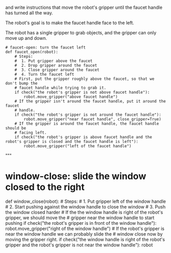 

and write instructions that move the robot's gripper until the faucet handle has turned all the way.

The robot's goal is to make the faucet handle face to the left.

The robot has a single gripper to grab objects, and the gripper can only move up and down.

```
# faucet-open: turn the faucet left
def faucet_open(robot):
    # Steps:
    #  1. Put gripper above the faucet
    #  2. Drop gripper around the faucet
    #  3. Close gripper around the faucet
    #  4. Turn the faucet left
    # First, put the gripper roughly above the faucet, so that we don't bump the
    # faucet handle while trying to grab it.
    if check("the robot's gripper is not above faucet handle"):
        robot.move_gripper("above faucet handle")
    # If the gripper isn't around the faucet handle, put it around the faucet
    # handle.
    if check("the robot's gripper is not around the faucet handle"):
        robot.move_gripper("near faucet handle", close_gripper=True)
    # If the gripper is around the faucet handle, the faucet handle should be
    # facing left.
    if check("the robot's gripper is above faucet handle and the robot's gripper is closed and the faucet handle is left"):
        robot.move_gripper("left of the faucet handle")
```
"""

# window-close: slide the window closed to the right
def window_close(robot):
    # Steps:
    #  1. Put gripper left of the window handle
    #  2. Start pushing against the window handle to close the window
    #  3. Push the window closed harder
    # If the the window handle is right of the robot's gripper, we should move the
    # gripper near the window handle to start pushing
    if check("the robot's gripper is in front of the window handle"):
        robot.move_gripper("right of the window handle")
    # If the robot's gripper is near the window handle we can probably slide the
    # window close now by moving the gripper right.
    if check("the window handle is right of the robot's gripper and the robot's gripper is not near the window handle"):
        robot